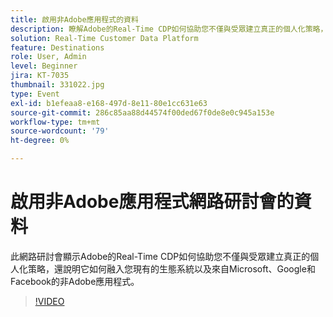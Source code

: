 ```yaml
---
title: 啟用非Adobe應用程式的資料
description: 瞭解Adobe的Real-Time CDP如何協助您不僅與受眾建立真正的個人化策略，還有如何融入您現有的生態系統以及來自Microsoft、Google和Facebook的非Adobe應用程式。
solution: Real-Time Customer Data Platform
feature: Destinations
role: User, Admin
level: Beginner
jira: KT-7035
thumbnail: 331022.jpg
type: Event
exl-id: b1efeaa8-e168-497d-8e11-80e1cc631e63
source-git-commit: 286c85aa88d44574f00ded67f0de8e0c945a153e
workflow-type: tm+mt
source-wordcount: '79'
ht-degree: 0%

---
```


# 啟用非Adobe應用程式網路研討會的資料

此網路研討會顯示Adobe的Real-Time CDP如何協助您不僅與受眾建立真正的個人化策略，還說明它如何融入您現有的生態系統以及來自Microsoft、Google和Facebook的非Adobe應用程式。

>[!VIDEO](https://video.tv.adobe.com/v/331022/?learn=on&enablevpops)


